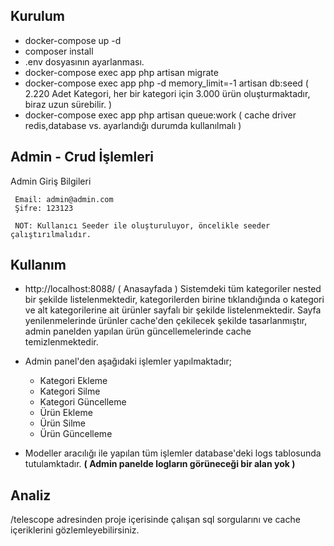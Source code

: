 ## Kurulum

- docker-compose up -d
- composer install
- .env dosyasının ayarlanması.
- docker-compose exec app php artisan migrate
- docker-compose exec app php -d memory_limit=-1 artisan db:seed ( 2.220 Adet Kategori, her bir kategori için 3.000 ürün oluşturmaktadır, biraz uzun sürebilir. )
- docker-compose exec app php artisan queue:work ( cache driver redis,database vs. ayarlandığı durumda kullanılmalı )


## Admin - Crud İşlemleri
Admin Giriş Bilgileri
```
 Email: admin@admin.com
 Şifre: 123123
 
 NOT: Kullanıcı Seeder ile oluşturuluyor, öncelikle seeder çalıştırılmalıdır.
```


## Kullanım

- http://localhost:8088/ ( Anasayfada ) Sistemdeki tüm kategoriler nested bir şekilde listelenmektedir, kategorilerden birine tıklandığında o kategori ve alt kategorilerine ait ürünler sayfalı bir şekilde listelenmektedir. Sayfa yenilenmelerinde ürünler cache'den çekilecek şekilde tasarlanmıştır, admin panelden yapılan ürün güncellemelerinde cache temizlenmektedir.

- Admin panel'den aşağıdaki işlemler yapılmaktadır; 
  - Kategori Ekleme
  - Kategori Silme
  - Kategori Güncelleme
  - Ürün Ekleme
  - Ürün Silme
  - Ürün Güncelleme

- Modeller aracılığı ile yapılan tüm işlemler database'deki logs tablosunda tutulamktadır. **( Admin panelde logların görüneceği bir alan yok )**


## Analiz
/telescope adresinden proje içerisinde çalışan sql sorgularını ve cache içeriklerini gözlemleyebilirsiniz.
